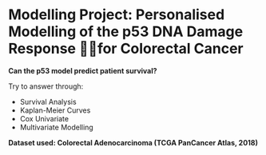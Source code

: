 # Modelling Project: Personalised Modelling of the p53 DNA Damage Response for Colorectal Cancer

**Can the p53 model predict patient survival?**

Try to answer through:

- Survival Analysis
- Kaplan-Meier Curves
- Cox Univariate
- Multivariate Modelling

**Dataset used: Colorectal Adenocarcinoma (TCGA PanCancer Atlas, 2018)**





